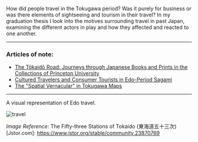 How did people travel in the Tokugawa period? Was it purely for business or was there elements of sightseeing and tourism in their travel? In my graduation thesis I look into the motives surrounding travel in past Japan, examining the different actors in play and how they affected and reacted to one another. 

----

### Articles of note: 
- [The Tōkaidō Road: Journeys through Japanese Books and Prints in the Collections of Princeton University](https://www.jstor.org/stable/10.25290/prinunivlibrchro.73.1.0068)
- [Cultured Travelers and Consumer Tourists in Edo-Period Sagami](https://www.jstor.org/stable/25066305)
- [The "Spatial Vernacular" in Tokugawa Maps](https://www.jstor.org/stable/2658946)


-----

A visual representation of Edo travel.

![travel](https://raw.githubusercontent.com/hall-naiya/hall-naiya.github.io/main/travel.jpg "travel" ) <img width="300">

_Image Reference_:
The Fifty-three Stations of Tokaido (東海道五十三次) [Jstor.com]: https://www.jstor.org/stable/community.23870769
